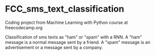 # FCC_sms_text_classification
Coding project from Machine Learning with Python course at freecodecamp.org

Classification of sms texts as "ham" or "spam" with a RNN. A "ham" message is a normal message sent by a friend. A "spam" message is an advertisement or a message sent by a company.
